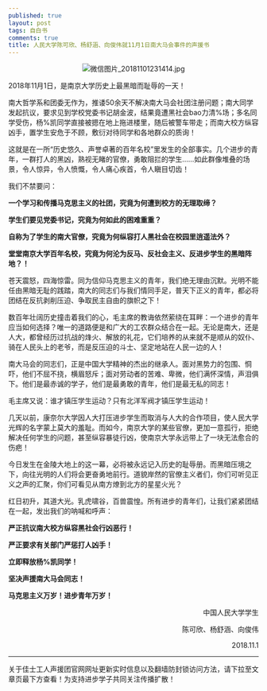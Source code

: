 ```yaml
---
published: true
layout: post
tags: 自白书
comments: true
title: 人民大学陈可欣、杨舒涵、向俊伟就11月1日南大马会事件的声援书
---
```


<p align="center"><img src="https://i.loli.net/2018/11/01/5bdb187edfcaf.jpg" alt="微信图片_20181101231414.jpg" title="微信图片_20181101231414.jpg" /></p>

2018年11月1日，是南京大学历史上最黑暗而耻辱的一天！
 
南大哲学系和团委无作为，推诿50余天不解决南大马会社团注册问题；南大同学发起抗议，要求见到学校党委书记胡金波，结果竟遭黑社会bao力清%场；多名同学受伤，杨%凯同学直接被摁在地上拖进楼里，随后被警车带走；而南大校方纵容凶手，置学生安危于不顾，敷衍对待同学和各地群众的质询！
 
这就是在一所“历史悠久、声誉卓著的百年名校”里发生的全部事实。几个进步的青年，一群打人的黑凶，熟视无睹的官僚，勇敢阻拦的学生……如此群像堆叠的场景，令人惊异，令人愤慨，令人痛心疾首，令人瞋目切齿！
 
我们不禁要问：

<b>一个学习和传播马克思主义的社团，究竟为何遭到校方的无理取缔？</b>

<b>学生们要见党委书记，究竟为何如此的困难重重？</b>

<b>自称为了学生的南大官僚，究竟为何纵容打人黑社会在校园里逍遥法外？</b>

<b>堂堂南京大学百年名校，究竟为何沦为反马、反社会主义、反进步学生的黑暗阵地？！</b>
 
苍天震怒，四海惊雷。同为信仰马克思主义的青年，我们绝无理由沉默。光明不能任由黑暗无耻的践踏，南大的同志们与我们情同手足，普天下正义的青年，都必将团结在反抗剥削压迫、争取民主自由的旗帜之下！
 
数百年壮阔历史撞击着我们的心，毛主席的教诲依然萦绕在耳畔：一个进步的青年应当如何选择？唯一的道路便是和广大的工农群众结合在一起。无论是南大，还是人大，都曾经历过抗战的烽火、解放的礼花，它们培养的从来就不是顺从的奴仆、骑在人民头上的老爷，而是反压迫的斗士、坚定地站在人民一边的人！
 
南大马会的同志们，正是中国大学精神的杰出的继承人。面对黑势力的包围、恫吓，他们不屈不挠，横眉怒斥；面对劳动者的苦难、卑微，他们满怀深情，声泪俱下。他们是最赤诚的学子，他们是最勇敢的青年，他们是最无私的同志！
 
毛主席又说：谁才镇压学生运动？只有北洋军阀才镇压学生运动！
 
几天以前，康奈尔大学因人大打压进步学生而取消与人大的合作项目，使人民大学光辉的名字蒙上莫大的羞耻。而如今，南京大学的某些官僚，更加一意孤行，拒绝解决任何学生的问题，甚至纵容暴徒行凶，使南京大学永远带上了一块无法愈合的伤疤！
 
今日发生在金陵大地上的这一幕，必将被永远记入历史的耻辱册。而黑暗压境之下，向往光明的人们将会更奋勇地前行。道貌岸然的官僚主义者们，你们可听见正义之声的汇聚，你们可看见从南方燎到北方的星星火光？
 
红日初升，其道大光。乳虎啸谷，百兽震惶。所有进步的青年们，让我们紧紧团结在一起，发出我们的呐喊和呼声：

**严正抗议南大校方纵容黑社会行凶恶行！**

**严正要求有关部门严惩打人凶手！**
 
**立即释放杨%凯同学！**

**坚决声援南大马会同志！**

**马克思主义万岁！进步青年万岁！**

<p align="right">中国人民大学学生</p>

<p align="right">陈可欣、杨舒涵、向俊伟</p>

<p align="right">2018.11.1</p>

---
关于佳士工人声援团官网网址更新实时信息以及翻墙防封锁访问方法，请下拉至文章页最下方查看！为支持进步学子共同关注传播扩散！

